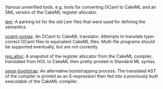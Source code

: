 Various unverified tools, e.g. tools for converting OCaml to CakeML
and an SML version of the CakeML register allocator.

[lem](lem):
A parking lot for the old Lem files that were used for defining the semantics

[ocaml-syntax](ocaml-syntax):
An OCaml to CakeML translator. Attempts to translate type-correct OCaml files
to equivalent CakeML files. Multi-file programs should be supported eventually,
but are not currently.

[reg_alloc](reg_alloc):
A snapshot of the register allocator from the CakeML compiler, translated from
HOL to CakeML then pretty-printed in Standard ML syntax.

[sexpr-bootstrap](sexpr-bootstrap):
An alternative bootstrapping process: The translated AST of the compiler is
printed as an S-expression then fed into a previously built executable of the
CakeML compiler.
